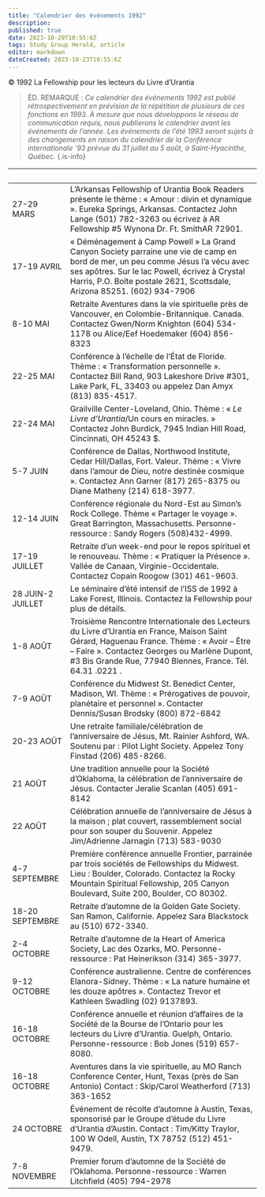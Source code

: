 ```yaml
---
title: "Calendrier des événements 1992"
description: 
published: true
date: 2023-10-29T10:55:6Z
tags: Study Group Herald, article
editor: markdown
dateCreated: 2023-10-23T10:55:6Z
---
```


<p class="v-card v-sheet theme--light grey lighten-3 px-2">© 1992 La Fellowship pour les lecteurs du Livre d’Urantia</p>


> ÉD. REMARQUE : _Ce calendrier des événements 1992 est publié rétrospectivement en prévision de la répétition de plusieurs de ces fonctions en 1993. À mesure que nous développons le réseau de communication requis, nous publierons le calendrier avant les événements de l’année. Les événements de l’été 1993 seront sujets à des changements en raison du calendrier de la Conférence internationale '93 prévue du 31 juillet au 5 août, à Saint-Hyacinthe, Québec._
{.is-info}

&nbsp; | &nbsp;
--- | ---
27-29 MARS | L’Arkansas Fellowship of Urantia Book Readers présente le thème : « Amour : divin et dynamique ». Eureka Springs, Arkansas. Contactez John Lange (501) 782-3263 ou écrivez à AR Fellowship \#5 Wynona Dr. Ft. SmithAR 72901.
17-19 AVRIL | « Déménagement à Camp Powell » La Grand Canyon Society parraine une vie de camp en bord de mer, un peu comme Jésus l’a vécu avec ses apôtres. Sur le lac Powell, écrivez à Crystal Harris, P.O. Boîte postale 2621, Scottsdale, Arizona 85251. (602) 934-7906
8-10 MAI | Retraite Aventures dans la vie spirituelle près de Vancouver, en Colombie-Britannique. Canada. Contactez Gwen/Norm Knighton (604) 534-1178 ou Alice/Eef Hoedemaker (604) 856-8323
22-25 MAI | Conférence à l’échelle de l’État de Floride. Thème : « Transformation personnelle ». Contactez Bill Rand, 903 Lakeshore Drive \#301, Lake Park, FL, 33403 ou appelez Dan Amyx (813) 835-4517.
22-24 MAI | Grailville Center-Loveland, Ohio. Thème : « _Le Livre d’Urantia_/Un cours en miracles. » Contactez John Burdick, 7945 Indian Hill Road, Cincinnati, OH 45243 $.
5-7 JUIN | Conférence de Dallas, Northwood Institute, Cedar Hill/Dallas, Fort. Valeur. Thème : « Vivre dans l’amour de Dieu, notre destinée cosmique ». Contactez Ann Garner (817) 265-8375 ou Diane Matheny (214) 618-3977.
12-14 JUIN | Conférence régionale du Nord-Est au Simon’s Rock College. Thème « Partager le voyage ». Great Barrington, Massachusetts. Personne-ressource : Sandy Rogers (508)432-4999.
17-19 JUILLET | Retraite d’un week-end pour le repos spirituel et le renouveau. Thème : « Pratiquer la Présence ». Vallée de Canaan, Virginie-Occidentale. Contactez Copain Roogow (301) 461-9603.
28 JUIN-2 JUILLET | Le séminaire d’été intensif de l’ISS de 1992 à Lake Forest, Illinois. Contactez la Fellowship pour plus de détails.
1-8 AOÛT | Troisième Rencontre Internationale des Lecteurs du Livre d’Urantia en France, Maison Saint Gérard, Haguenau France. Thème : « Avoir – Être – Faire ». Contactez Georges ou Marlène Dupont, \#3 Bis Grande Rue, 77940 Blennes, France. Tél. 64.31 .0221 .
7-9 AOÛT | Conférence du Midwest St. Benedict Center, Madison, WI. Thème : « Prérogatives de pouvoir, planétaire et personnel ». Contacter Dennis/Susan Brodsky (800) 872-6842
20-23 AOÛT | Une retraite familiale/célébration de l’anniversaire de Jésus, Mt. Rainier Ashford, WA. Soutenu par : Pilot Light Society. Appelez Tony Finstad (206) 485-8266.
21 AOÛT | Une tradition annuelle pour la Société d’Oklahoma, la célébration de l’anniversaire de Jésus. Contacter Jeralie Scanlan (405) 691-8142
22 AOÛT | Célébration annuelle de l’anniversaire de Jésus à la maison ; plat couvert, rassemblement social pour son souper du Souvenir. Appelez Jim/Adrienne Jarnagin (713) 583-9030
4-7 SEPTEMBRE | Première conférence annuelle Frontier, parrainée par trois sociétés de Fellowships du Midwest. Lieu : Boulder, Colorado. Contactez la Rocky Mountain Spiritual Fellowship, 205 Canyon Boulevard, Suite 200, Boulder, CO 80302.
18-20 SEPTEMBRE | Retraite d’automne de la Golden Gate Society. San Ramon, Californie. Appelez Sara Blackstock au (510) 672-3340.
2-4 OCTOBRE | Retraite d’automne de la Heart of America Society, Lac des Ozarks, MO. Personne-ressource : Pat Heinerikson (314) 365-3977.
9-12 OCTOBRE | Conférence australienne. Centre de conférences Elanora-Sidney. Thème : « La nature humaine et les douze apôtres ». Contactez Trevor et Kathleen Swadling (02) 9137893.
16-18 OCTOBRE | Conférence annuelle et réunion d’affaires de la Société de la Bourse de l’Ontario pour les lecteurs du Livre d’Urantia. Guelph, Ontario. Personne-ressource : Bob Jones (519) 657-8080.
16-18 OCTOBRE | Aventures dans la vie spirituelle, au MO Ranch Conference Center, Hunt, Texas (près de San Antonio) Contact : Skip/Carol Weatherford (713) 363-1652
24 OCTOBRE | Événement de récolte d’automne à Austin, Texas, sponsorisé par le Groupe d’étude du Livre d’Urantia d’Austin. Contact : Tim/Kitty Traylor, 100 W Odell, Austin, TX 78752 (512) 451-9479.
7-8 NOVEMBRE | Premier forum d’automne de la Société de l’Oklahoma. Personne-ressource : Warren Litchfield (405) 794-2978

